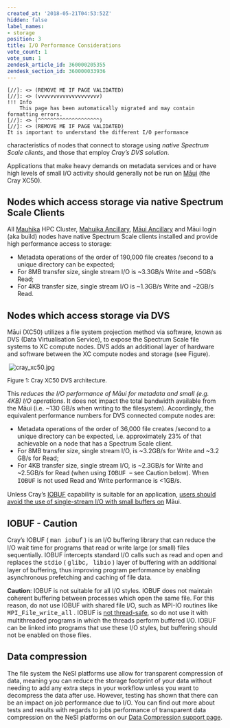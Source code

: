 ```yaml
---
created_at: '2018-05-21T04:53:52Z'
hidden: false
label_names:
- storage
position: 3
title: I/O Performance Considerations
vote_count: 1
vote_sum: 1
zendesk_article_id: 360000205355
zendesk_section_id: 360000033936
---
```



    [//]: <> (REMOVE ME IF PAGE VALIDATED)
    [//]: <> (vvvvvvvvvvvvvvvvvvvv)
    !!! Info
        This page has been automatically migrated and may contain formatting errors.
    [//]: <> (^^^^^^^^^^^^^^^^^^^^)
    [//]: <> (REMOVE ME IF PAGE VALIDATED)
    It is important to understand the different I/O performance
characteristics of nodes that connect to storage using *native Spectrum
Scale clients*, and those that employ *Cray’s DVS* *solution*.

Applications that make heavy demands on metadata services and or have
high levels of small I/O activity should generally not be run on
[Māui](https://support.nesi.org.nz/hc/articles/360000163695) (the Cray
XC50).

## Nodes which access storage via native Spectrum Scale Clients

All [Mauhika](https://support.nesi.org.nz/hc/articles/360000163575) HPC
Cluster, [Mahuika
Ancillary](https://support.nesi.org.nz/hc/articles/360000163595), [Māui
Ancillary](https://support.nesi.org.nz/hc/articles/360000203776) and
Māui login (aka build) nodes have native Spectrum Scale clients
installed and provide high performance access to storage:

-   Metadata operations of the order of 190,000 file creates /second to
    a unique directory can be expected;
-   For 8MB transfer size, single stream I/O is ~3.3GB/s Write and
    ~5GB/s Read;
-   For 4KB transfer size, single stream I/O is ~1.3GB/s Write and
    ~2GB/s Read.

## Nodes which access storage via DVS

Māui (XC50) utilizes a file system projection method via software, known
as DVS (Data Virtualisation Service), to expose the Spectrum Scale file
systems to XC compute nodes. DVS adds an additional layer of hardware
and software between the XC compute nodes and storage (see Figure).

 ![cray\_xc50.jpg](assets/images/cray_xc50_1.jpg)

<font size="2">Figure 1: Cray XC50 DVS architecture.</font>

This *reduces the I/O performance of Māui for metadata and small (e.g.
4KB) I/O operations*. It does not impact the total bandwidth available
from the Māui (i.e. ~130 GB/s when writing to the filesystem).
Accordingly, the equivalent performance numbers for DVS connected
compute nodes are:

-   Metadata operations of the order of 36,000 file creates /second to a
    unique directory can be expected, i.e. approximately 23% of that
    achievable on a node that has a Spectrum Scale client.
-   For 8MB transfer size, single stream I/O, is ~3.2GB/s for Write and
    ~3.2 GB/s for Read;
-   For 4KB transfer size, single stream I/O, is ~2.3GB/s for Write and
    ~2.5GB/s for Read (when using <font face="Courier New, serif">IOBUF
    </font> – see Caution below). When
    <font face="Courier New, serif">IOBUF</font> is not used Read and
    Write performance is &lt;1GB/s.

Unless Cray’s <font color="#0000ff"> <u>[IOBUF](#_IOBUF_-_Caution)</u>
</font> capability is suitable for an application, <u>users should avoid
the use of single-stream I/O with small buffers on</u> Māui.

## IOBUF - Caution

Cray’s IOBUF ( <font face="Courier New, serif">man iobuf</font> ) is an
I/O buffering library that can reduce the I/O wait time for programs
that read or write large (or small) files sequentially. IOBUF intercepts
standard I/O calls such as read and open and replaces the
<font face="Courier New, serif">stdio</font> (
<font face="Courier New, serif">glibc, libio</font> ) layer of buffering
with an additional layer of buffering, thus improving program
performance by enabling asynchronous prefetching and caching of file
data.

**Caution**: IOBUF is not suitable for all I/O styles. IOBUF does not
maintain coherent buffering between processes which open the same file.
For this reason, do not use IOBUF with shared file I/O, such as MPI-IO
routines like
<font face="Courier New, serif">MPI\_File\_write\_all</font> . IOBUF is
<u>not thread-safe</u>, so do not use it with multithreaded programs in
which the threads perform buffered I/O. IOBUF can be linked into
programs that use these I/O styles, but buffering should not be enabled
on those files.

## Data compression

The file system the NeSI platforms use allow for transparent compression
of data, meaning you can reduce the storage footprint of your data
without needing to add any extra steps in your workflow unless you want
to decompress the data after use. However, testing has shown that there
can be an impact on job performance due to I/O. You can find out more
about tests and results with regards to jobs performance of transparent
data compression on the NeSI platforms on our [Data Compression support
page](https://support.nesi.org.nz/hc/en-gb/articles/6359601973135).

 
